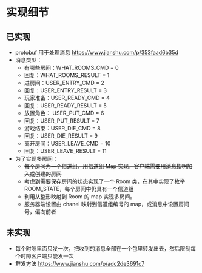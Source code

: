 # 实现细节

## 已实现

* protobuf 用于处理消息 https://www.jianshu.com/p/353faad6b35d
* 消息类型：
  * 有哪些房间：WHAT_ROOMS_CMD = 0
  * 回复：WHAT_ROOMS_RESULT = 1
  * 进房间：USER_ENTRY_CMD = 2
  * 回复：USER_ENTRY_RESULT = 3
  * 玩家准备：USER_READY_CMD = 4
  * 回复：USER_READY_RESULT = 5
  *  放置角色： USER_PUT_CMD = 6
  * 回复：USER_PUT_RESULT = 7
  * 游戏结束：USER_DIE_CMD = 8
  * 回复：USER_DIE_RESULT = 9
  * 离开房间：USER_LEAVE_CMD = 10
  * 回复：USER_LEAVE_RESULT = 11
* 为了实现多房间：
  * ~~每个房间为一个信道组，用信道组 Map 实现，客户端需要用消息指明加入或创建的房间~~
  * 考虑到需要保存房间的状态实现了一个 Room 类，在其中实现了枚举 ROOM_STATE，每个房间中仍具有一个信道组
  * 利用从整形映射到 Room 的 map 实现多房间。
  * 服务器端设置由 chanel 映射到信道组编号的 map，或消息中设置房间号，偏向前者

## 未实现

* 每个时隙里面只发一次，把收到的消息全部在一个包里转发出去，然后限制每个时隙客户端只能发一次
* 群发方法 https://www.jianshu.com/p/adc2de3691c7


